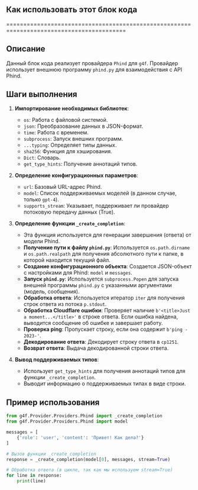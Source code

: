## Как использовать этот блок кода
=========================================================================================

Описание
-------------------------
Данный блок кода реализует провайдера `Phind` для `g4f`. Провайдер использует внешнюю программу `phind.py` для взаимодействия с API Phind.

Шаги выполнения
-------------------------
1. **Импортирование необходимых библиотек**:
   -  `os`: Работа с файловой системой.
   -  `json`: Преобразование данных в JSON-формат.
   -  `time`: Работа с временем.
   -  `subprocess`: Запуск внешних программ.
   -  `...typing`:  Определяет типы данных.
   -  `sha256`: Функция для хэширования.
   -  `Dict`: Словарь.
   -  `get_type_hints`: Получение аннотаций типов.

2. **Определение конфигурационных параметров**:
   -  `url`: Базовый URL-адрес Phind.
   -  `model`: Список поддерживаемых моделей (в данном случае, только `gpt-4`).
   -  `supports_stream`: Указывает, поддерживает ли провайдер потоковую передачу данных (True).

3. **Определение функции `_create_completion`**:
   -  Эта функция используется для генерации завершения (ответа) от модели Phind.
   -  **Получение пути к файлу `phind.py`**: Используется `os.path.dirname` и `os.path.realpath` для получения абсолютного пути к папке, в которой находится текущий файл.
   -  **Создание конфигурационного объекта**:  Создается JSON-объект с настройками для Phind: `model` и `messages`.
   -  **Запуск `phind.py`**: Используется `subprocess.Popen` для запуска внешней программы `phind.py` с указанными аргументами (модель, сообщения).
   -  **Обработка ответа**: Используется итератор `iter` для получения строк ответа из потока `p.stdout`.
   -  **Обработка Cloudflare ошибки**:  Проверяет наличие `b'<title>Just a moment...</title>'` в строке ответа. Если ошибка найдена, выводится сообщение об ошибке и завершает работу.
   -  **Проверка ping**:  Пропускает строку, если она содержит `b'ping - 2023-'`.
   -  **Декодирование ответа**: Декодирует строку ответа в `cp1251`.
   -  **Возврат ответа**: Выдача декодированной строки ответа.


4. **Вывод поддерживаемых типов**:
   -  Использует `get_type_hints` для получения аннотаций типов для функции `_create_completion`.
   -  Выводит информацию о поддерживаемых типах в виде строки.

Пример использования
-------------------------

```python
from g4f.Provider.Providers.Phind import _create_completion
from g4f.Provider.Providers.Phind import model

messages = [
    {'role': 'user', 'content': 'Привет! Как дела?'}
]

# Вызов функции _create_completion
response = _create_completion(model[0], messages, stream=True)

# Обработка ответа (в цикле, так как мы используем stream=True)
for line in response:
    print(line)

```